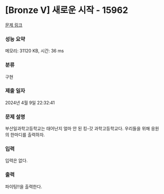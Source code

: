 # [Bronze V] 새로운 시작 - 15962 

[문제 링크](https://www.acmicpc.net/problem/15962) 

### 성능 요약

메모리: 31120 KB, 시간: 36 ms

### 분류

구현

### 제출 일자

2024년 4월 9일 22:32:41

### 문제 설명

<p style="user-select: auto !important;">부산일과학고등학교는 태어난지 얼마 안 된 킹-갓 과학고등학교다. 우리들을 위해 응원의 한마디를 출력하자.</p>

### 입력 

 <p style="user-select: auto !important;">입력은 없다.</p>

### 출력 

 <p style="user-select: auto !important;">파이팅!!을 출력한다.</p>

